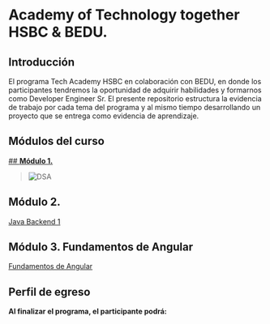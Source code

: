 # Academy of Technology together HSBC & BEDU.

## Introducción

El programa  Tech Academy HSBC en colaboración con BEDU, en donde los participantes tendremos la oportunidad de adquirir habilidades y formarnos como Developer Engineer Sr. El presente repositorio estructura la evidencia de trabajo por cada tema del programa y al mismo tiempo desarrollando un proyecto que se entrega como evidencia de aprendizaje. 

## Módulos del curso


[## **Módulo 1.**](https://github.com/mgalvez89/TechAcademyHSBC-BEDU/tree/main/Desarrollo%20de%20Software%20Agil)

> ![DSA](https://user-images.githubusercontent.com/74322391/205520612-928c9a2f-b2ec-4d54-be45-debf0b626fc8.PNG)

## **Módulo 2.** 
[Java Backend 1]()
## **Módulo 3.**  Fundamentos de Angular 
[Fundamentos de Angular]()


## Perfil de egreso

**Al finalizar el programa, el participante podrá:**

